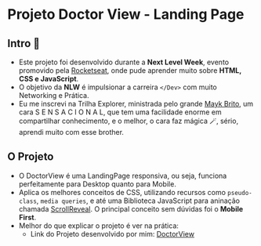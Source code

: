 # Projeto Doctor View - Landing Page

## Intro :wave:

- Este projeto foi desenvolvido durante a **Next Level Week**, evento promovido pela [Rocketseat](https://www.rocketseat.com.br), onde pude aprender muito sobre **HTML, CSS e JavaScript**. 
- O objetivo da **NLW** é impulsionar a carreira `</Dev>` com muito Networking e Prática.
- Eu me inscrevi na Trilha Explorer, ministrada pelo grande [Mayk Brito](https://www.linkedin.com/in/maykbrito/?originalSubdomain=br), um cara S E N S A C I O N A L, que tem uma facilidade enorme em compartilhar conhecimento, e o melhor, o cara faz mágica :magic_wand:, sério, aprendi muito com esse brother.

## O Projeto

- O DoctorView é uma LandingPage responsiva, ou seja, funciona perfeitamente para Desktop quanto para Mobile.
- Aplica os melhores conceitos de CSS, utilizando recursos como `pseudo-class`, `media queries`, e até uma Biblioteca JavaScript para aninação chamada [ScrollReveal](http://scrollrevealjs.org/). O principal conceito sem dúvidas foi o **Mobile First**.
- Melhor do que explicar o projeto é ver na prática:
  - Link do Projeto desenvolvido por mim: [DoctorView](https://allanchazzy.github.io/NLW/)

